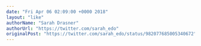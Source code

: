 ```yaml
---
date: "Fri Apr 06 02:09:00 +0000 2018"
layout: "like"
authorName: "Sarah Drasner"
authorUrl: "https://twitter.com/sarah_edo"
originalPost: "https://twitter.com/sarah_edo/status/982077685005340672"
---
```

